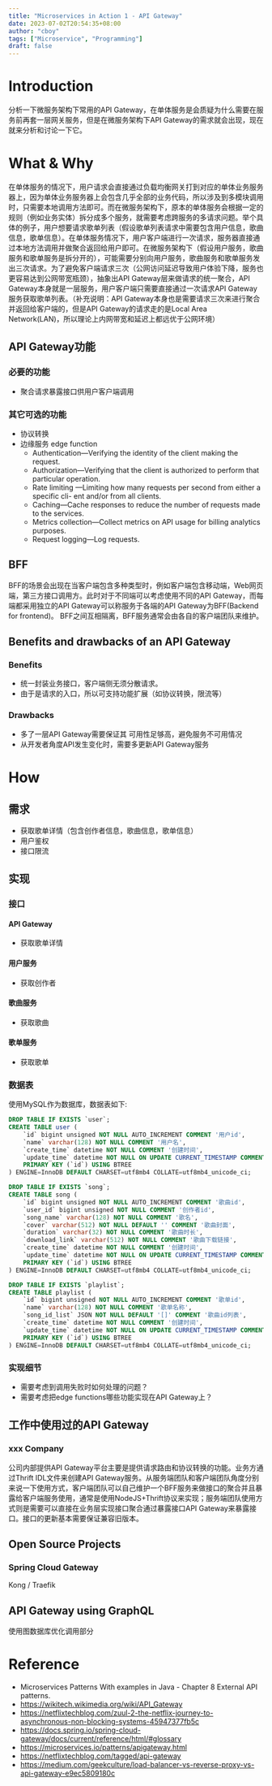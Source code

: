 ```yaml
---
title: "Microservices in Action 1 - API Gateway"
date: 2023-07-02T20:54:35+08:00
author: "cboy"
tags: ["Microservice", "Programming"]
draft: false
---
```

# Introduction
分析一下微服务架构下常用的API Gateway，在单体服务是会质疑为什么需要在服务前再套一层网关服务，但是在微服务架构下API Gateway的需求就会出现，现在就来分析和讨论一下它。
# What & Why
在单体服务的情况下，用户请求会直接通过负载均衡网关打到对应的单体业务服务器上，因为单体业务服务器上会包含几乎全部的业务代码，所以涉及到多模块调用时，只需要本地调用方法即可。而在微服务架构下，原本的单体服务会根据一定的规则（例如业务实体）拆分成多个服务，就需要考虑跨服务的多请求问题。举个具体的例子，用户想要请求歌单列表（假设歌单列表请求中需要包含用户信息，歌曲信息，歌单信息）。在单体服务情况下，用户客户端进行一次请求，服务器直接通过本地方法调用并做聚合返回给用户即可。在微服务架构下（假设用户服务，歌曲服务和歌单服务是拆分开的），可能需要分别向用户服务，歌曲服务和歌单服务发出三次请求。为了避免客户端请求三次（公网访问延迟导致用户体验下降，服务也更容易达到公网带宽瓶颈），抽象出API Gateway层来做请求的统一聚合，API Gateway本身就是一层服务，用户客户端只需要直接通过一次请求API Gateway服务获取歌单列表。（补充说明：API Gateway本身也是需要请求三次来进行聚合并返回给客户端的，但是API Gateway的请求走的是Local Area Network(LAN)，所以理论上内网带宽和延迟上都远优于公网环境）
## API Gateway功能
### 必要的功能
- 聚合请求暴露接口供用户客户端调用 
### 其它可选的功能
- 协议转换
- 边缘服务 edge function
  - Authentication—Verifying the identity of the client making the request.
  - Authorization—Verifying that the client is authorized to perform that particular
  operation.
  - Rate limiting —Limiting how many requests per second from either a specific cli-
  ent and/or from all clients.
  - Caching—Cache responses to reduce the number of requests made to the services.
  - Metrics collection—Collect metrics on API usage for billing analytics purposes.
  - Request logging—Log requests.
## BFF
BFF的场景会出现在当客户端包含多种类型时，例如客户端包含移动端，Web网页端，第三方接口调用方。此时对于不同端可以考虑使用不同的API Gateway，而每端都采用独立的API Gateway可以称服务于各端的API Gateway为BFF(Backend for frontend)。
BFF之间互相隔离，BFF服务通常会由各自的客户端团队来维护。
## Benefits and drawbacks of an API Gateway
### Benefits
   - 统一封装业务接口，客户端侧无须分散请求。
   - 由于是请求的入口，所以可支持功能扩展（如协议转换，限流等）
### Drawbacks
   - 多了一层API Gateway需要保证其 可用性足够高，避免服务不可用情况
   - 从开发者角度API发生变化时，需要多更新API Gateway服务
# How 
## 需求
- 获取歌单详情（包含创作者信息，歌曲信息，歌单信息）
- 用户鉴权
- 接口限流
## 实现
### 接口
#### API Gateway
- 获取歌单详情
#### 用户服务
- 获取创作者
#### 歌曲服务
- 获取歌曲
#### 歌单服务
- 获取歌单
### 数据表
使用MySQL作为数据库，数据表如下:
```sql
DROP TABLE IF EXISTS `user`;
CREATE TABLE user (
    `id` bigint unsigned NOT NULL AUTO_INCREMENT COMMENT '用户id',
    `name` varchar(128) NOT NULL COMMENT '用户名',
    `create_time` datetime NOT NULL COMMENT '创建时间',
    `update_time` datetime NOT NULL ON UPDATE CURRENT_TIMESTAMP COMMENT '更新时间',
    PRIMARY KEY (`id`) USING BTREE
) ENGINE=InnoDB DEFAULT CHARSET=utf8mb4 COLLATE=utf8mb4_unicode_ci;

DROP TABLE IF EXISTS `song`;
CREATE TABLE song (
    `id` bigint unsigned NOT NULL AUTO_INCREMENT COMMENT '歌曲id',
    `user_id` bigint unsigned NOT NULL COMMENT '创作者id',
    `song_name` varchar(128) NOT NULL COMMENT '歌名',
    `cover` varchar(512) NOT NULL DEFAULT '' COMMENT '歌曲封面',
    `duration` varchar(32) NOT NULL COMMENT '歌曲时长',
    `download_link` varchar(512) NOT NULL COMMENT '歌曲下载链接',
    `create_time` datetime NOT NULL COMMENT '创建时间',
    `update_time` datetime NOT NULL ON UPDATE CURRENT_TIMESTAMP COMMENT '更新时间',
    PRIMARY KEY (`id`) USING BTREE
) ENGINE=InnoDB DEFAULT CHARSET=utf8mb4 COLLATE=utf8mb4_unicode_ci;

DROP TABLE IF EXISTS `playlist`;
CREATE TABLE playlist (
    `id` bigint unsigned NOT NULL AUTO_INCREMENT COMMENT '歌单id',
    `name` varchar(128) NOT NULL COMMENT '歌单名称',
    `song_id_list` JSON NOT NULL DEFAULT '[]' COMMENT '歌曲id列表',
    `create_time` datetime NOT NULL COMMENT '创建时间',
    `update_time` datetime NOT NULL ON UPDATE CURRENT_TIMESTAMP COMMENT '更新时间',
    PRIMARY KEY (`id`) USING BTREE
) ENGINE=InnoDB DEFAULT CHARSET=utf8mb4 COLLATE=utf8mb4_unicode_ci;
```
### 实现细节
- 需要考虑到调用失败时如何处理的问题？
- 需要考虑把edge functions哪些功能实现在API Gateway上？

## 工作中使用过的API Gateway
### xxx Company
公司内部提供API Gateway平台主要是提供请求路由和协议转换的功能。业务方通过Thrift IDL文件来创建API Gateway服务。从服务端团队和客户端团队角度分别来说一下使用方式，客户端团队可以自己维护一个BFF服务来做接口的聚合并且暴露给客户端服务使用，通常是使用NodeJS+Thrift协议来实现；服务端团队使用方式则是需要可以直接在业务层实现接口聚合通过暴露接口API Gateway来暴露接口。接口的更新基本需要保证兼容旧版本。
## Open Source Projects
### Spring Cloud Gateway
Kong / Traefik

## API Gateway using GraphQL
使用图数据库优化调用部分

# Reference
- Microservices Patterns With examples in Java - Chapter 8 External API patterns.
- https://wikitech.wikimedia.org/wiki/API_Gateway
- https://netflixtechblog.com/zuul-2-the-netflix-journey-to-asynchronous-non-blocking-systems-45947377fb5c
- https://docs.spring.io/spring-cloud-gateway/docs/current/reference/html/#glossary
- https://microservices.io/patterns/apigateway.html
- https://netflixtechblog.com/tagged/api-gateway
- https://medium.com/geekculture/load-balancer-vs-reverse-proxy-vs-api-gateway-e9ec5809180c